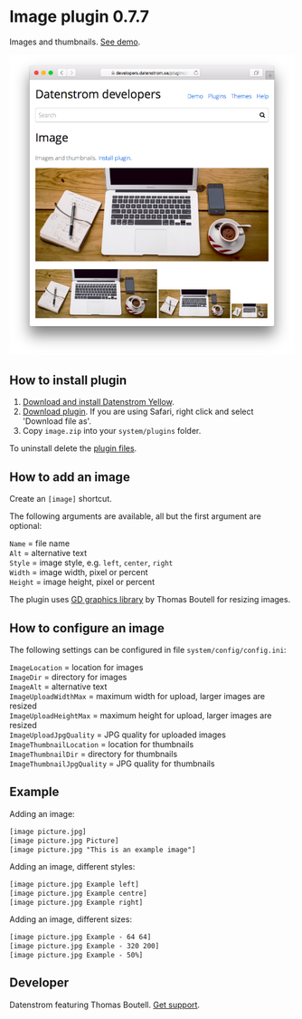 Image plugin 0.7.7
==================
Images and thumbnails. [See demo](https://developers.datenstrom.se/plugins/image).

<p align="center"><img src="image-screenshot.png?raw=true" alt="Screenshot"></p>

## How to install plugin

1. [Download and install Datenstrom Yellow](https://github.com/datenstrom/yellow/).
2. [Download plugin](https://github.com/datenstrom/yellow-plugins/raw/master/zip/image.zip). If you are using Safari, right click and select 'Download file as'.
3. Copy `image.zip` into your `system/plugins` folder.

To uninstall delete the [plugin files](update.ini).

## How to add an image

Create an `[image]` shortcut.

The following arguments are available, all but the first argument are optional:
 
`Name` = file name  
`Alt` = alternative text  
`Style` = image style, e.g. `left`, `center`, `right`  
`Width` = image width, pixel or percent  
`Height` = image height, pixel or percent   

The plugin uses [GD graphics library](https://github.com/libgd/libgd) by Thomas Boutell for resizing images.

## How to configure an image

The following settings can be configured in file `system/config/config.ini`:

`ImageLocation` = location for images  
`ImageDir` = directory for images  
`ImageAlt` = alternative text  
`ImageUploadWidthMax` = maximum width for upload, larger images are resized  
`ImageUploadHeightMax` = maximum height for upload, larger images are resized  
`ImageUploadJpgQuality` = JPG quality for uploaded images  
`ImageThumbnailLocation` = location for thumbnails  
`ImageThumbnailDir` = directory for thumbnails  
`ImageThumbnailJpgQuality` = JPG quality for thumbnails  

## Example

Adding an image:

    [image picture.jpg]
    [image picture.jpg Picture]
    [image picture.jpg "This is an example image"]

Adding an image, different styles:

    [image picture.jpg Example left]
    [image picture.jpg Example centre]
    [image picture.jpg Example right]

Adding an image, different sizes:

    [image picture.jpg Example - 64 64]
    [image picture.jpg Example - 320 200]
    [image picture.jpg Example - 50%]

## Developer

Datenstrom featuring Thomas Boutell. [Get support](https://developers.datenstrom.se/help/support).
